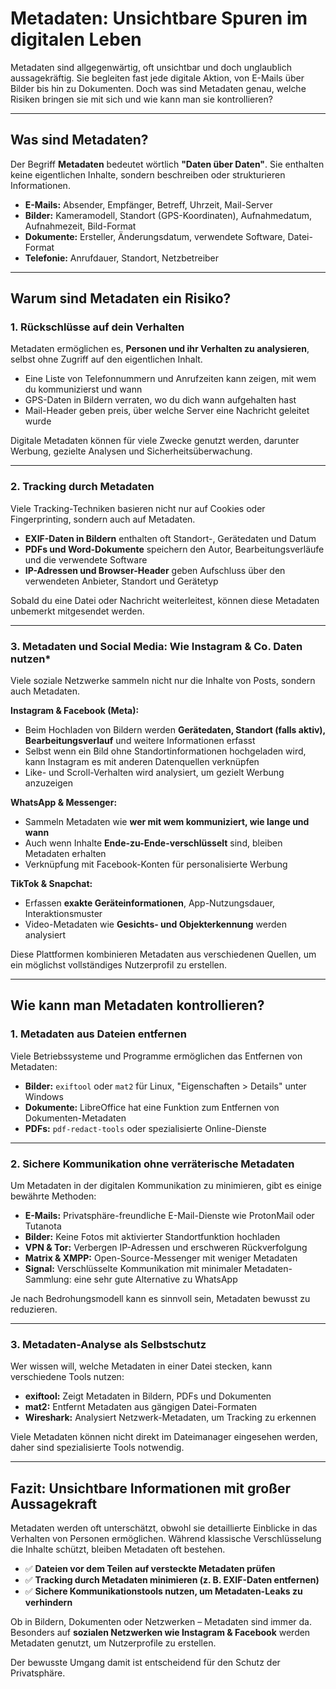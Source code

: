 # Metadaten: Unsichtbare Spuren im digitalen Leben

Metadaten sind allgegenwärtig, oft unsichtbar und doch unglaublich aussagekräftig. Sie begleiten fast jede digitale Aktion, von E-Mails über Bilder bis hin zu Dokumenten. Doch was sind Metadaten genau, welche Risiken bringen sie mit sich und wie kann man sie kontrollieren?  

---

## Was sind Metadaten? 

Der Begriff **Metadaten** bedeutet wörtlich **"Daten über Daten"**. Sie enthalten keine eigentlichen Inhalte, sondern beschreiben oder strukturieren Informationen.  

- **E-Mails:** Absender, Empfänger, Betreff, Uhrzeit, Mail-Server  
- **Bilder:** Kameramodell, Standort (GPS-Koordinaten), Aufnahmedatum, Aufnahmezeit, Bild-Format  
- **Dokumente:** Ersteller, Änderungsdatum, verwendete Software, Datei-Format  
- **Telefonie:** Anrufdauer, Standort, Netzbetreiber  

---

## Warum sind Metadaten ein Risiko?

### 1. Rückschlüsse auf dein Verhalten
Metadaten ermöglichen es, **Personen und ihr Verhalten zu analysieren**, selbst ohne Zugriff auf den eigentlichen Inhalt.  

- Eine Liste von Telefonnummern und Anrufzeiten kann zeigen, mit wem du kommunizierst und wann  
- GPS-Daten in Bildern verraten, wo du dich wann aufgehalten hast  
- Mail-Header geben preis, über welche Server eine Nachricht geleitet wurde  

Digitale Metadaten können für viele Zwecke genutzt werden, darunter Werbung, gezielte Analysen und Sicherheitsüberwachung.  

---

### 2. Tracking durch Metadaten
Viele Tracking-Techniken basieren nicht nur auf Cookies oder Fingerprinting, sondern auch auf Metadaten.  

- **EXIF-Daten in Bildern** enthalten oft Standort-, Gerätedaten und Datum  
- **PDFs und Word-Dokumente** speichern den Autor, Bearbeitungsverläufe und die verwendete Software  
- **IP-Adressen und Browser-Header** geben Aufschluss über den verwendeten Anbieter, Standort und Gerätetyp  

Sobald du eine Datei oder Nachricht weiterleitest, können diese Metadaten unbemerkt mitgesendet werden.  

---

### 3. Metadaten und Social Media: Wie Instagram & Co. Daten nutzen*

Viele soziale Netzwerke sammeln nicht nur die Inhalte von Posts, sondern auch Metadaten.  

**Instagram & Facebook (Meta):**  
- Beim Hochladen von Bildern werden **Gerätedaten, Standort (falls aktiv), Bearbeitungsverlauf** und weitere Informationen erfasst  
- Selbst wenn ein Bild ohne Standortinformationen hochgeladen wird, kann Instagram es mit anderen Datenquellen verknüpfen  
- Like- und Scroll-Verhalten wird analysiert, um gezielt Werbung anzuzeigen  

**WhatsApp & Messenger:**  
- Sammeln Metadaten wie **wer mit wem kommuniziert, wie lange und wann**  
- Auch wenn Inhalte **Ende-zu-Ende-verschlüsselt** sind, bleiben Metadaten erhalten  
- Verknüpfung mit Facebook-Konten für personalisierte Werbung  

**TikTok & Snapchat:**  
- Erfassen **exakte Geräteinformationen**, App-Nutzungsdauer, Interaktionsmuster  
- Video-Metadaten wie **Gesichts- und Objekterkennung** werden analysiert  

Diese Plattformen kombinieren Metadaten aus verschiedenen Quellen, um ein möglichst vollständiges Nutzerprofil zu erstellen.  

---

## Wie kann man Metadaten kontrollieren?

### 1. Metadaten aus Dateien entfernen
Viele Betriebssysteme und Programme ermöglichen das Entfernen von Metadaten:  

- **Bilder:** `exiftool` oder `mat2` für Linux, "Eigenschaften > Details" unter Windows  
- **Dokumente:** LibreOffice hat eine Funktion zum Entfernen von Dokumenten-Metadaten  
- **PDFs:** `pdf-redact-tools` oder spezialisierte Online-Dienste  

---

### 2. Sichere Kommunikation ohne verräterische Metadaten
Um Metadaten in der digitalen Kommunikation zu minimieren, gibt es einige bewährte Methoden:  

- **E-Mails:** Privatsphäre-freundliche E-Mail-Dienste wie ProtonMail oder Tutanota  
- **Bilder:** Keine Fotos mit aktivierter Standortfunktion hochladen  
- **VPN & Tor:** Verbergen IP-Adressen und erschweren Rückverfolgung  
- **Matrix & XMPP:** Open-Source-Messenger mit weniger Metadaten  
- **Signal:** Verschlüsselte Kommunikation mit minimaler Metadaten-Sammlung: eine sehr gute Alternative zu WhatsApp

Je nach Bedrohungsmodell kann es sinnvoll sein, Metadaten bewusst zu reduzieren.  

---

### 3. Metadaten-Analyse als Selbstschutz
Wer wissen will, welche Metadaten in einer Datei stecken, kann verschiedene Tools nutzen:  

- **exiftool:** Zeigt Metadaten in Bildern, PDFs und Dokumenten  
- **mat2:** Entfernt Metadaten aus gängigen Datei-Formaten  
- **Wireshark:** Analysiert Netzwerk-Metadaten, um Tracking zu erkennen  

Viele Metadaten können nicht direkt im Dateimanager eingesehen werden, daher sind spezialisierte Tools notwendig.  

---

## Fazit: Unsichtbare Informationen mit großer Aussagekraft

Metadaten werden oft unterschätzt, obwohl sie detaillierte Einblicke in das Verhalten von Personen ermöglichen. Während klassische Verschlüsselung die Inhalte schützt, bleiben Metadaten oft bestehen.

- ✅ **Dateien vor dem Teilen auf versteckte Metadaten prüfen**  
- ✅ **Tracking durch Metadaten minimieren (z. B. EXIF-Daten entfernen)**  
- ✅ **Sichere Kommunikationstools nutzen, um Metadaten-Leaks zu verhindern**  

Ob in Bildern, Dokumenten oder Netzwerken – Metadaten sind immer da. Besonders auf **sozialen Netzwerken wie Instagram & Facebook** werden Metadaten genutzt, um Nutzerprofile zu erstellen.  

Der bewusste Umgang damit ist entscheidend für den Schutz der Privatsphäre.
